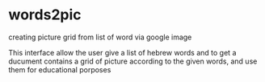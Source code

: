 # words2pic
creating picture grid from list of word via google image

This interface allow the user give a list of hebrew words
and to get a ducument contains a grid of picture according to the
given words, and use them for educational porposes
